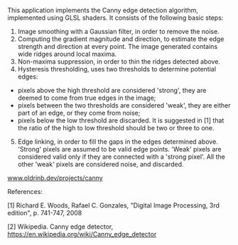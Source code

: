 This application implements the Canny edge detection algorithm, implemented
using GLSL shaders. It consists of the following basic steps:
1. Image smoothing with a Gaussian filter, in order to remove the noise.
2. Computing the gradient magnitude and direction, to estimate the edge
strength and direction at every point. The image generated contains wide
ridges around local maxima.
3. Non-maxima suppression, in order to thin the ridges detected above.
4. Hysteresis thresholding, uses two thresholds to determine potential edges:
- pixels above the high threshold are considered 'strong', they are deemed
to come from true edges in the image;
- pixels between the two thresholds are considered 'weak', they are either part
of an edge, or they come from noise;
- pixels below the low threshold are discarded.
It is suggested in [1] that the ratio of the high to low threshold should be two
or three to one.
5. Edge linking, in order to fill the gaps in the edges determined above.
'Strong' pixels are assumed to be valid edge points. 'Weak' pixels are
considered valid only if they are connected with a 'strong pixel'. All the
other 'weak' pixels are considered noise, and discarded.

www.oldrinb.dev/projects/canny

References:

[1] Richard E. Woods, Rafael C. Gonzales, "Digital Image Processing,
3rd edition", p. 741-747, 2008

[2] Wikipedia. Canny edge detector,
https://en.wikipedia.org/wiki/Canny_edge_detector
